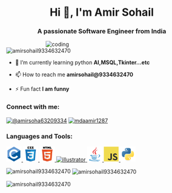 <h1 align="center">Hi 👋, I'm Amir Sohail</h1>
<h3 align="center">A passionate Software Engineer from India</h3>

<img align="right" alt="coding" width="400" src="https://cdn.dribbble.com/users/1292677/screenshots/6139167/avento.gif">

<p align="left"> <img src="https://komarev.com/ghpvc/?username=amirsohail9334632470&label=Profile%20views&color=0e75b6&style=flat" alt="amirsohail9334632470" /> </p>

- 🌱 I’m currently learning python **AI,MSQL,Tkinter...etc**

- 📫 How to reach me **amirsohail@9334632470**

- ⚡ Fun fact **I am funny**

<h3 align="left">Connect with me:</h3>
<p align="left">
<a href="https://twitter.com/@amirsoha63209334" target="blank"><img align="center" src="https://raw.githubusercontent.com/rahuldkjain/github-profile-readme-generator/master/src/images/icons/Social/twitter.svg" alt="@amirsoha63209334" height="30" width="40" /></a>
<a href="https://instagram.com/mdaamir1287" target="blank"><img align="center" src="https://raw.githubusercontent.com/rahuldkjain/github-profile-readme-generator/master/src/images/icons/Social/instagram.svg" alt="mdaamir1287" height="30" width="40" /></a>
</p>

<h3 align="left">Languages and Tools:</h3>
<p align="left"> <a href="https://www.cprogramming.com/" target="_blank" rel="noreferrer"> <img src="https://raw.githubusercontent.com/devicons/devicon/master/icons/c/c-original.svg" alt="c" width="40" height="40"/> </a> <a href="https://www.w3schools.com/css/" target="_blank" rel="noreferrer"> <img src="https://raw.githubusercontent.com/devicons/devicon/master/icons/css3/css3-original-wordmark.svg" alt="css3" width="40" height="40"/> </a> <a href="https://www.w3.org/html/" target="_blank" rel="noreferrer"> <img src="https://raw.githubusercontent.com/devicons/devicon/master/icons/html5/html5-original-wordmark.svg" alt="html5" width="40" height="40"/> </a> <a href="https://www.adobe.com/in/products/illustrator.html" target="_blank" rel="noreferrer"> <img src="https://www.vectorlogo.zone/logos/adobe_illustrator/adobe_illustrator-icon.svg" alt="illustrator" width="40" height="40"/> </a> <a href="https://www.java.com" target="_blank" rel="noreferrer"> <img src="https://raw.githubusercontent.com/devicons/devicon/master/icons/java/java-original.svg" alt="java" width="40" height="40"/> </a> <a href="https://developer.mozilla.org/en-US/docs/Web/JavaScript" target="_blank" rel="noreferrer"> <img src="https://raw.githubusercontent.com/devicons/devicon/master/icons/javascript/javascript-original.svg" alt="javascript" width="40" height="40"/> </a> <a href="https://www.python.org" target="_blank" rel="noreferrer"> <img src="https://raw.githubusercontent.com/devicons/devicon/master/icons/python/python-original.svg" alt="python" width="40" height="40"/> </a> </p>

<p><img align="left" src="https://github-readme-stats.vercel.app/api/top-langs?username=amirsohail9334632470&show_icons=true&locale=en&layout=compact" alt="amirsohail9334632470" /></p>

<p>&nbsp;<img align="center" src="https://github-readme-stats.vercel.app/api?username=amirsohail9334632470&show_icons=true&locale=en" alt="amirsohail9334632470" /></p>

<p><img align="center" src="https://github-readme-streak-stats.herokuapp.com/?user=amirsohail9334632470&" alt="amirsohail9334632470" /></p>
